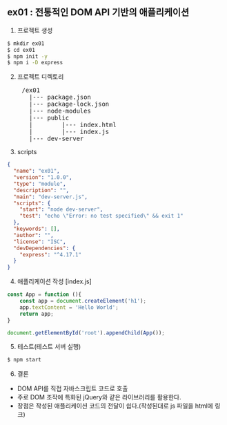 ## ex01 : 전통적인 DOM API 기반의 애플리케이션
1. 프로젝트 생성
```bash
$ mkdir ex01
$ cd ex01
$ npm init -y
$ npm i -D express
```

2. 프로젝트 디렉토리
<pre>
    /ex01
      |--- package.json
      |--- package-lock.json
      |--- node-modules
      |--- public
      |        |--- index.html
      |        |--- index.js
      |--- dev-server
</pre>

3. scripts
```json
{
  "name": "ex01",
  "version": "1.0.0",
  "type": "module",
  "description": "",
  "main": "dev-server.js",
  "scripts": {
    "start": "node dev-server",
    "test": "echo \"Error: no test specified\" && exit 1"
  },
  "keywords": [],
  "author": "",
  "license": "ISC",
  "devDependencies": {
    "express": "^4.17.1"
  }
}
```

4. 애플리케이션 작성
[index.js]
```javaScript
const App = function (){
    const app = document.createElement('h1');
    app.textContent = 'Hello World';
    return app;
}

document.getElementById('root').appendChild(App());
```

5. 테스트(테스트 서버 실행)
```bash
$ npm start
```

6. 결론
- DOM API를 직접 자바스크립트 코드로 호출
- 주로 DOM 조작에 특화된 jQuery와 같은 라이브러리를 활용한다.
- 장점은 작성된 애플리케이션 코드의 전달이 쉽다.(작성된대로 js 파일을 html에 링크)